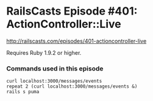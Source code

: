 # RailsCasts Episode #401: ActionController::Live

http://railscasts.com/episodes/401-actioncontroller-live

Requires Ruby 1.9.2 or higher.


### Commands used in this episode

```
curl localhost:3000/messages/events
repeat 2 (curl localhost:3000/messages/events &)
rails s puma
```
